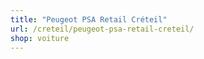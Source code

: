 ```yaml
---
title: "Peugeot PSA Retail Créteil"
url: /creteil/peugeot-psa-retail-creteil/
shop: voiture
---
```

